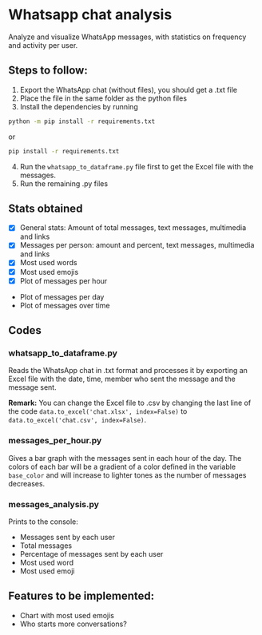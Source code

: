 # Whatsapp chat analysis
Analyze and visualize WhatsApp messages, with statistics on frequency and activity per user.

## Steps to follow:
1. Export the WhatsApp chat (without files), you should get a .txt file
2. Place the file in the same folder as the python files
3. Install the dependencies by running
```bash
python -m pip install -r requirements.txt
```
or
```bash
pip install -r requirements.txt
```
4. Run the `whatsapp_to_dataframe.py` file first to get the Excel file with the messages.
5. Run the remaining .py files

## Stats obtained
- [x] General stats: Amount of total messages, text messages, multimedia and links
- [x] Messages per person: amount and percent, text messages, multimedia and links
- [x] Most used words
- [x] Most used emojis
- [x] Plot of messages per hour
- Plot of messages per day
- Plot of messages over time

## Codes
### whatsapp_to_dataframe.py
Reads the WhatsApp chat in .txt format and processes it by exporting an Excel file with the date, time, member who sent the message and the message sent.

**Remark:** You can change the Excel file to .csv by changing the last line of the code `data.to_excel('chat.xlsx', index=False)` to `data.to_excel('chat.csv', index=False)`.

### messages_per_hour.py
Gives a bar graph with the messages sent in each hour of the day. The colors of each bar will be a gradient of a color defined in the variable `base_color` and will increase to lighter tones as the number of messages decreases.

### messages_analysis.py
Prints to the console:
- Messages sent by each user
- Total messages
- Percentage of messages sent by each user
- Most used word
- Most used emoji

## Features to be implemented:
- Chart with most used emojis
- Who starts more conversations?